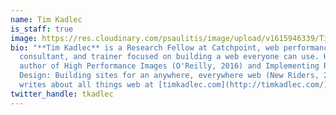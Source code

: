 ```yaml
---
name: Tim Kadlec
is_staff: true
image: https://res.cloudinary.com/psaulitis/image/upload/v1615946339/TimKadlec_mg2mnx.jpg
bio: "**Tim Kadlec** is a Research Fellow at Catchpoint, web performance
  consultant, and trainer focused on building a web everyone can use. He is the
  author of High Performance Images (O'Reilly, 2016) and Implementing Responsive
  Design: Building sites for an anywhere, everywhere web (New Riders, 2012). He
  writes about all things web at [timkadlec.com](http://timkadlec.com/)."
twitter_handle: tkadlec
---
```

